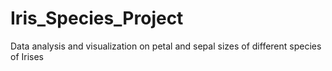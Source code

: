 # Iris_Species_Project
Data analysis and visualization on petal and sepal sizes of different species of Irises
